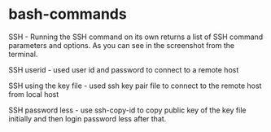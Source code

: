 # bash-commands

SSH - Running the SSH command on its own returns a list of SSH command parameters and options. As you can see in the screenshot from the terminal.

SSH userid - used user id and password to connect to a remote host

SSH using the key file - used ssh key pair file to connect to the remote host from local host

SSH password less - use ssh-copy-id to copy public key of the key file initially and then login password less after that.